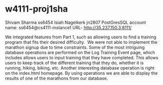 # w4111-proj1sha
Shivam Sharma ss6454
Isiah Nagelkerk jn2807
PostGresSQL account name: ss6454@cs4111-instance1
URL-     http://35.237.150.3:8111/


We integrated features from Part 1, such as allowing users to find a training program that fits their desired difficulty. 
We were not able to implement the marathon signup due to time constraints. 
Some of the most intriguing database operations are performed on the Log Training Event page, which includes allows users to input training that 
they have completed. This allows users to keep track of the different training that they do, whether it is running, hiking, biking, etc. 
Another interesting database operation is right on the index.html homepage. 
By using operations we are able to display the results of one of the marathons from our database. 

